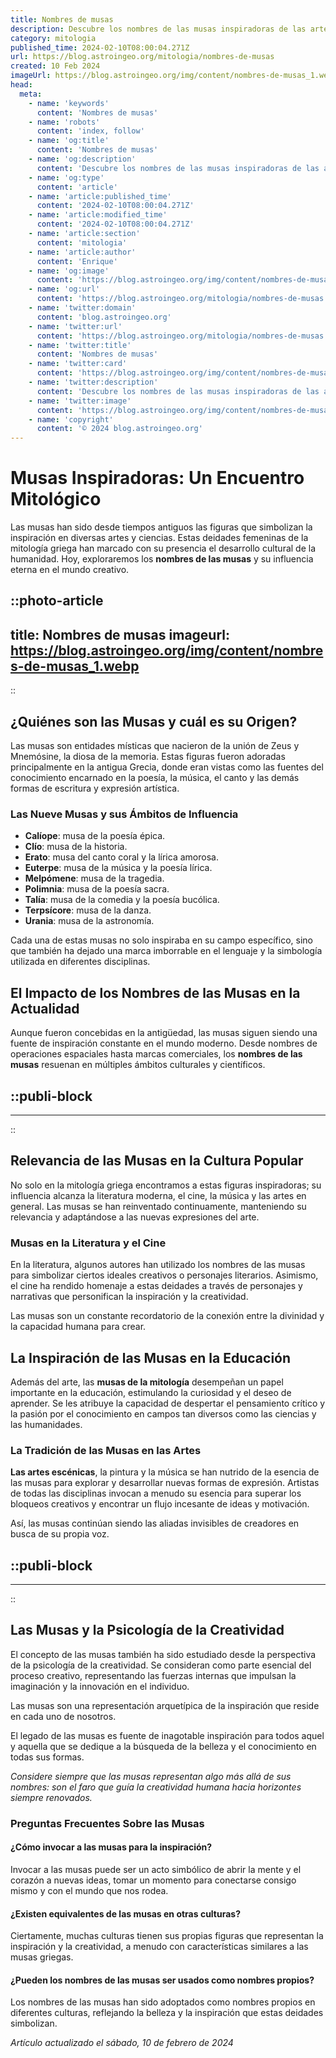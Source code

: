 ```yaml
---
title: Nombres de musas
description: Descubre los nombres de las musas inspiradoras de las artes en la mitología griega. Encuentra la musa que despierta tu creatividad.
category: mitologia
published_time: 2024-02-10T08:00:04.271Z
url: https://blog.astroingeo.org/mitologia/nombres-de-musas
created: 10 Feb 2024
imageUrl: https://blog.astroingeo.org/img/content/nombres-de-musas_1.webp
head:
  meta:
    - name: 'keywords'
      content: 'Nombres de musas'
    - name: 'robots'
      content: 'index, follow'
    - name: 'og:title'
      content: 'Nombres de musas'
    - name: 'og:description'
      content: 'Descubre los nombres de las musas inspiradoras de las artes en la mitología griega. Encuentra la musa que despierta tu creatividad.'
    - name: 'og:type'
      content: 'article'
    - name: 'article:published_time'
      content: '2024-02-10T08:00:04.271Z'
    - name: 'article:modified_time'
      content: '2024-02-10T08:00:04.271Z'
    - name: 'article:section'
      content: 'mitologia'
    - name: 'article:author'
      content: 'Enrique'
    - name: 'og:image'
      content: 'https://blog.astroingeo.org/img/content/nombres-de-musas_1.webp'
    - name: 'og:url'
      content: 'https://blog.astroingeo.org/mitologia/nombres-de-musas'
    - name: 'twitter:domain'
      content: 'blog.astroingeo.org'
    - name: 'twitter:url'
      content: 'https://blog.astroingeo.org/mitologia/nombres-de-musas'
    - name: 'twitter:title'
      content: 'Nombres de musas'
    - name: 'twitter:card'
      content: 'https://blog.astroingeo.org/img/content/nombres-de-musas_1.webp'
    - name: 'twitter:description'
      content: 'Descubre los nombres de las musas inspiradoras de las artes en la mitología griega. Encuentra la musa que despierta tu creatividad.'
    - name: 'twitter:image'
      content: 'https://blog.astroingeo.org/img/content/nombres-de-musas_1.webp'
    - name: 'copyright'
      content: '© 2024 blog.astroingeo.org'
---
```

# Musas Inspiradoras: Un Encuentro Mitológico

Las musas han sido desde tiempos antiguos las figuras que simbolizan la inspiración en diversas artes y ciencias. Estas deidades femeninas de la mitología griega han marcado con su presencia el desarrollo cultural de la humanidad. Hoy, exploraremos los **nombres de las musas** y su influencia eterna en el mundo creativo.


::photo-article
---
title: Nombres de musas
imageurl: https://blog.astroingeo.org/img/content/nombres-de-musas_1.webp
---
::



## ¿Quiénes son las Musas y cuál es su Origen?

Las musas son entidades místicas que nacieron de la unión de Zeus y Mnemósine, la diosa de la memoria. Estas figuras fueron adoradas principalmente en la antigua Grecia, donde eran vistas como las fuentes del conocimiento encarnado en la poesía, la música, el canto y las demás formas de escritura y expresión artística.

### Las Nueve Musas y sus Ámbitos de Influencia

- **Calíope**: musa de la poesía épica.
- **Clío**: musa de la historia.
- **Erato**: musa del canto coral y la lírica amorosa.
- **Euterpe**: musa de la música y la poesía lírica.
- **Melpómene**: musa de la tragedia.
- **Polimnia**: musa de la poesía sacra.
- **Talía**: musa de la comedia y la poesía bucólica.
- **Terpsícore**: musa de la danza.
- **Urania**: musa de la astronomía.

Cada una de estas musas no solo inspiraba en su campo específico, sino que también ha dejado una marca imborrable en el lenguaje y la simbología utilizada en diferentes disciplinas.

## El Impacto de los Nombres de las Musas en la Actualidad

Aunque fueron concebidas en la antigüedad, las musas siguen siendo una fuente de inspiración constante en el mundo moderno. Desde nombres de operaciones espaciales hasta marcas comerciales, los **nombres de las musas** resuenan en múltiples ámbitos culturales y científicos.


  ::publi-block
  ---
  ---
  ::
  
  

## Relevancia de las Musas en la Cultura Popular

No solo en la mitología griega encontramos a estas figuras inspiradoras; su influencia alcanza la literatura moderna, el cine, la música y las artes en general. Las musas se han reinventado continuamente, manteniendo su relevancia y adaptándose a las nuevas expresiones del arte.

### Musas en la Literatura y el Cine

En la literatura, algunos autores han utilizado los nombres de las musas para simbolizar ciertos ideales creativos o personajes literarios. Asimismo, el cine ha rendido homenaje a estas deidades a través de personajes y narrativas que personifican la inspiración y la creatividad.

Las musas son un constante recordatorio de la conexión entre la divinidad y la capacidad humana para crear.

## La Inspiración de las Musas en la Educación

Además del arte, las **musas de la mitología** desempeñan un papel importante en la educación, estimulando la curiosidad y el deseo de aprender. Se les atribuye la capacidad de despertar el pensamiento crítico y la pasión por el conocimiento en campos tan diversos como las ciencias y las humanidades.

### La Tradición de las Musas en las Artes

**Las artes escénicas**, la pintura y la música se han nutrido de la esencia de las musas para explorar y desarrollar nuevas formas de expresión. Artistas de todas las disciplinas invocan a menudo su esencia para superar los bloqueos creativos y encontrar un flujo incesante de ideas y motivación.

Así, las musas continúan siendo las aliadas invisibles de creadores en busca de su propia voz.


  ::publi-block
  ---
  ---
  ::
  
  

## Las Musas y la Psicología de la Creatividad

El concepto de las musas también ha sido estudiado desde la perspectiva de la psicología de la creatividad. Se consideran como parte esencial del proceso creativo, representando las fuerzas internas que impulsan la imaginación y la innovación en el individuo.

Las musas son una representación arquetípica de la inspiración que reside en cada uno de nosotros.

El legado de las musas es fuente de inagotable inspiración para todos aquel y aquella que se dedique a la búsqueda de la belleza y el conocimiento en todas sus formas.

*Considere siempre que las musas representan algo más allá de sus nombres: son el faro que guía la creatividad humana hacia horizontes siempre renovados.*

### Preguntas Frecuentes Sobre las Musas

#### ¿Cómo invocar a las musas para la inspiración?
Invocar a las musas puede ser un acto simbólico de abrir la mente y el corazón a nuevas ideas, tomar un momento para conectarse consigo mismo y con el mundo que nos rodea.

#### ¿Existen equivalentes de las musas en otras culturas?
Ciertamente, muchas culturas tienen sus propias figuras que representan la inspiración y la creatividad, a menudo con características similares a las musas griegas.

#### ¿Pueden los nombres de las musas ser usados como nombres propios?
Los nombres de las musas han sido adoptados como nombres propios en diferentes culturas, reflejando la belleza y la inspiración que estas deidades simbolizan.

_Artículo actualizado el sábado, 10 de febrero de 2024_